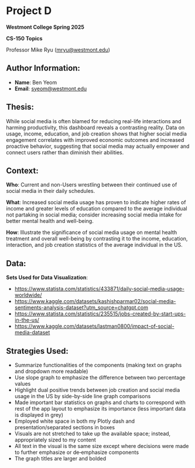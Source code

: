 # Project D
**Westmont College Spring 2025**

**CS-150 Topics** 

Professor Mike Ryu (mryu@westmont.edu) 

## Author Information:
* **Name**: Ben Yeom
* **Email**: syeom@westmont.edu


## Thesis:
While social media is often blamed for reducing real-life interactions and harming productivity, this dashboard reveals a contrasting reality. Data on usage, income, education, and job creation shows that higher social media engagement correlates with improved economic outcomes and increased proactive behavior, suggesting that social media may actually empower and connect users rather than diminish their abilities.

## Context:
**Who**: Current and non-Users wrestling between their continued use of social media in their daily schedules.

**What**: Increased social media usage has proven to indicate higher rates of income and greater levels of education compared to the average individual not partaking in social media; consider increasing social media intake for better mental health and well-being.

**How**: Illustrate the significance of social media usage on mental health treatment and overall well-being by contrasting it to the income, education, interaction, and job creation statistics of the average individual in the US.

## Data: 
**Sets Used for Data Visualization**: 
* https://www.statista.com/statistics/433871/daily-social-media-usage-worldwide/
* https://www.kaggle.com/datasets/kashishparmar02/social-media-sentiments-analysis-dataset?utm_source=chatgpt.com
* https://www.statista.com/statistics/235515/jobs-created-by-start-ups-in-the-us/
* https://www.kaggle.com/datasets/lastman0800/impact-of-social-media-dataset

## Strategies Used: 
* Summarize functionalities of the components (making text on graphs and dropdown more readable)
* Use slope graph to emphasize the difference between two percentage values
* Highlight dual positive trends between job creation and social media usage in the US by side-by-side line graph comparisons
* Made important bar statistics on graphs and charts to correspond with rest of the app layout to emphasize its importance (less important data is displayed in grey)
* Employed white space in both my Plotly dash and presentation/separated sections in boxes
* Visuals are not stretched to take up the available space; instead, appropriately sized to my content
* All text in the visual is the same size except where decisions were made to further emphasize or de‐emphasize components
* The graph titles are larger and bolded

